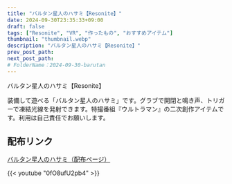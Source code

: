 ```yaml
---
title: "バルタン星人のハサミ【Resonite】"
date: 2024-09-30T23:35:33+09:00
draft: false
tags: ["Resonite", "VR", "作ったもの", "おすすめアイテム"]
thumbnail: "thumbnail.webp"
description: "バルタン星人のハサミ【Resonite】"
prev_post_path:
next_post_path:
# FolderName：2024-09-30-barutan
---
```


バルタン星人のハサミ【Resonite】

装備して遊べる「バルタン星人のハサミ」です。グラブで開閉と鳴き声、トリガーで凍結光線を発射できます。特撮番組『ウルトラマン』の二次創作アイテムです。利用は自己責任でお願いします。

## 配布リンク

<a href="https://uni-pocket.com/ja/items/034bc8d3-499e-4249-83d7-71cfd20d8410" class="dynamic-link-card"></a>
    <noscript>
        <p><a href="https://uni-pocket.com/ja/items/034bc8d3-499e-4249-83d7-71cfd20d8410">バルタン星人のハサミ（配布ページ）</a></p>
    </noscript>

{{< youtube "0fO8ufU2pb4" >}}
